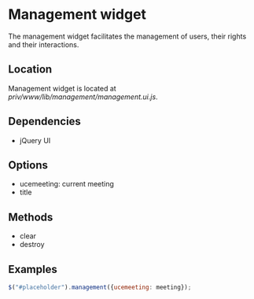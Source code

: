 # Management widget

The management widget facilitates the management of users, their rights and their interactions.

## Location

Management widget is located at *priv/www/lib/management/management.ui.js*.

## Dependencies

* jQuery UI

## Options

* ucemeeting: current meeting
* title

## Methods

* clear
* destroy

## Examples

```javascript
$("#placeholder").management({ucemeeting: meeting});
```

